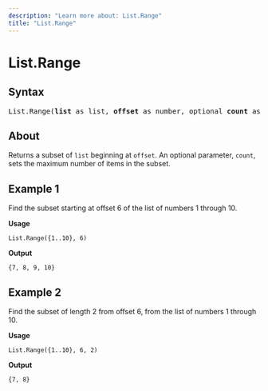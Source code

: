 ```yaml
---
description: "Learn more about: List.Range"
title: "List.Range"
---
```

# List.Range

## Syntax

<pre>
List.Range(<b>list</b> as list, <b>offset</b> as number, optional <b>count</b> as nullable number) as list
</pre>
  
## About

Returns a subset of `list` beginning at `offset`. An optional parameter, `count`, sets the maximum number of items in the subset.

## Example 1

Find the subset starting at offset 6 of the list of numbers 1 through 10.

**Usage**

```powerquery-m
List.Range({1..10}, 6)
```

**Output**

`{7, 8, 9, 10}`

## Example 2

Find the subset of length 2 from offset 6, from the list of numbers 1 through 10.

**Usage**

```powerquery-m
List.Range({1..10}, 6, 2)
```

**Output**

`{7, 8}`
